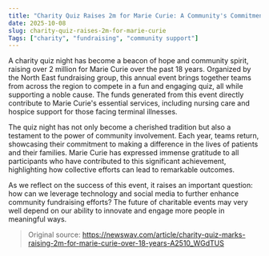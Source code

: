 ```yaml
---
title: "Charity Quiz Raises 2m for Marie Curie: A Community's Commitment"
date: 2025-10-08
slug: charity-quiz-raises-2m-for-marie-curie
Tags: ["charity", "fundraising", "community support"]
---
```

A charity quiz night has become a beacon of hope and community spirit, raising over 2 million for Marie Curie over the past 18 years. Organized by the North East fundraising group, this annual event brings together teams from across the region to compete in a fun and engaging quiz, all while supporting a noble cause. The funds generated from this event directly contribute to Marie Curie's essential services, including nursing care and hospice support for those facing terminal illnesses.

The quiz night has not only become a cherished tradition but also a testament to the power of community involvement. Each year, teams return, showcasing their commitment to making a difference in the lives of patients and their families. Marie Curie has expressed immense gratitude to all participants who have contributed to this significant achievement, highlighting how collective efforts can lead to remarkable outcomes.

As we reflect on the success of this event, it raises an important question: how can we leverage technology and social media to further enhance community fundraising efforts? The future of charitable events may very well depend on our ability to innovate and engage more people in meaningful ways.
> Original source: https://newswav.com/article/charity-quiz-marks-raising-2m-for-marie-curie-over-18-years-A2510_WGdTUS